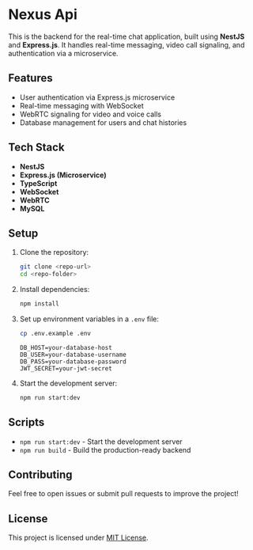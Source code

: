 # Nexus Api

This is the backend for the real-time chat application, built using **NestJS** and **Express.js**. It handles real-time messaging, video call signaling, and authentication via a microservice.

## Features

- User authentication via Express.js microservice
- Real-time messaging with WebSocket
- WebRTC signaling for video and voice calls
- Database management for users and chat histories

## Tech Stack

- **NestJS**
- **Express.js (Microservice)**
- **TypeScript**
- **WebSocket**
- **WebRTC**
- **MySQL**

## Setup

1. Clone the repository:
   ```bash
   git clone <repo-url>
   cd <repo-folder>
   ```
2. Install dependencies:
   ```bash
   npm install
   ```
3. Set up environment variables in a `.env` file:
   ```bash
   cp .env.example .env
   ```
   ```env
   DB_HOST=your-database-host
   DB_USER=your-database-username
   DB_PASS=your-database-password
   JWT_SECRET=your-jwt-secret
   ```
4. Start the development server:
   ```bash
   npm run start:dev
   ```

## Scripts

- `npm run start:dev` - Start the development server
- `npm run build` - Build the production-ready backend

## Contributing

Feel free to open issues or submit pull requests to improve the project!

## License

This project is licensed under [MIT License](./LICENSE).

